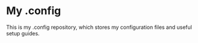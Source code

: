 # My .config
This is my .config repository, which stores my configuration files and useful setup guides.
